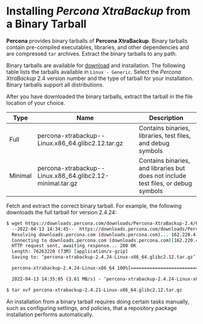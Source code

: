 # Installing *Percona XtraBackup* from a Binary Tarball

**Percona** provides binary tarballs of **Percona XtraBackup**. Binary tarballs contain pre-compiled executables, libraries, and other dependencies and are compressed `tar` archives. Extract the binary tarballs to any path.

Binary tarballs are available for [download](https://www.percona.com/downloads) and installation. The following table lists the tarballs available in `Linux - Generic`. Select the *Percona XtraBackup* 2.4 version number and the type of tarball for your installation. Binary tarballs support all distributions.

After you have downloaded the binary tarballs, extract the tarball in the file location of your choice.

| Type    | Name                                                       | Description                                                                        |
| ------- | ---------------------------------------------------------- | ---------------------------------------------------------------------------------- |
| Full    | percona-xtrabackup--Linux.x86_64.glibc2.12.tar.gz          | Contains binaries, libraries, test files, and debug symbols                        |
| Minimal | percona-xtrabackup--Linux.x86_64.glibc2.12-minimal.tar.gz  | Contains binaries, and libraries but does not include test files, or debug symbols |

Fetch and extract the correct binary tarball. For example, the following downloads the full tarball for version 2.4.24:

```bash
$ wget https://downloads.percona.com/downloads/Percona-XtraBackup-2.4/Percona-XtraBackup-2.4.24/binary/tarball/percona-xtrabackup-2.4.24-Linux-x86_64.glibc2.12.tar.gz
  --2022-04-13 14:34:45--  https://downloads.percona.com/downloads/Percona-XtraBackup-2.4/Percona-XtraBackup-2.4.24/binary/tarball/percona-xtrabackup-2.4.24-Linux-x86_64.glibc2.12.tar.gz
  Resolving downloads.percona.com (downloads.percona.com)... 162.220.4.221, 162.220.4.222, 74.121.199.231
  Connecting to downloads.percona.com (downloads.percona.com)|162.220.4.221|:443... connected.
  HTTP request sent, awaiting response... 200 OK
  Length: 76263220 (73M) [application/x-gzip]
  Saving to: ‘percona-xtrabackup-2.4.24-Linux-x86_64.glibc2.12.tar.gz’

  percona-xtrabackup-2.4.24-Linux-x86_64 100%[==========================================================================>]  72.73M  5.29MB/s    in 20s

  2022-04-13 14:35:05 (3.61 MB/s) - ‘percona-xtrabackup-2.4.24-Linux-x86_64.glibc2.12.tar.gz’ saved [76263220/76263220]

$ tar xvf percona-xtrabackup-2.4.21-Linux-x86_64.glibc2.12.tar.gz
```

An installation from a binary tarball requires doing certain tasks manually, such as configuring settings, and policies, that a repository package installation performs automatically.
